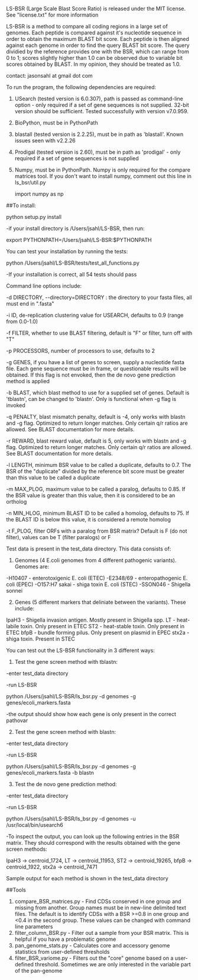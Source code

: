 LS-BSR (Large Scale Blast Score Ratio) is released under the MIT license.  See "license.txt" for more information

LS-BSR is a method to compare all coding regions in a large set of genomes.
Each peptide is compared against it's nucleotide sequence in order to obtain
the maximum BLAST bit score.  Each peptide is then aligned against each genome
in order to find the query BLAST bit score.  The query dividied by the reference
provides one with the BSR, which can range from 0 to 1; scores slightly higher
than 1.0 can be observed due to variable bit scores obtained by BLAST.  In my opinion,
they should be treated as 1.0.

contact: jasonsahl at gmail dot com

To run the program, the following dependencies are required:

1.  USearch (tested version is 6.0.307), path is passed as command-line option - only required
    if a set of gene sequences is not supplied.  32-bit version should be sufficient.  Tested successfully
    with version v7.0.959.
2.  BioPython, must be in PythonPath
3.  blastall (tested version is 2.2.25), must be in path as 'blastall'.  Known issues
    seen with v2.2.26
4.  Prodigal (tested version is 2.60), must be in path as 'prodigal' - only required
    if a set of gene sequences is not supplied
5.  Numpy, must be in PythonPath.  Numpy is only required for the compare matrices tool.
	If you don't want to install numpy, comment out this line in ls_bsr/util.py
	
	import numpy as np


##To install:

python setup.py install

-if your install directory is /Users/jsahl/LS-BSR, then run:

export PYTHONPATH=/Users/jsahl/LS-BSR:$PYTHONPATH

You can test your installation by running the tests:

python /Users/jsahl/LS-BSR/tests/test_all_functions.py

-If your installation is correct, all 54 tests should pass

Command line options include:

-d DIRECTORY, --directory=DIRECTORY : the directory to your fasta files, all must end in 
".fasta"

-i ID, de-replication clustering value for USEARCH, defaults to 0.9 (range from 0.0-1.0)

-f FILTER, whether to use BLAST filtering, default is "F" or filter, turn off with "T"

-p PROCESSORS, number of processors to use, defaults to 2

-g GENES, if you have a list of genes to screen, supply a nucleotide fasta file. Each gene
sequence must be in frame, or questionable results will be obtained.  If this flag is not envoked,
 then the de novo gene prediction method is applied
 
-b BLAST, which blast method to use for a supplied set of genes.  Default is 'tblastn',
  can be changed to 'blastn'.  Only is functional when -g flag is invoked
  
-q PENALTY, blast mismatch penalty, default is -4, only works with blastn and -g flag.
   Optimized to return longer matches.  Only certain q/r ratios are allowed.  See BLAST
   documentation for more details.

-r REWARD, blast reward value, default is 5, only works with blastn and -g flag.
   Optimized to return longer matches.  Only certain q/r ratios are allowed.  See BLAST
   documentation for more details.
   
-l LENGTH, minimum BSR value to be called a duplicate, defaults to 0.7.  The BSR of the
   "duplicate" divided by the reference bit score must be greater than this value to be
   called a duplicate
   
-m MAX_PLOG, maximum value to be called a paralog, defaults to 0.85.  If the BSR value
   is greater than this value, then it is considered to be an ortholog
  
-n MIN_HLOG, minimum BLAST ID to be called a homolog, defaults to 75.  If the BLAST
   ID is below this value, it is considered a remote homolog
   
-t F_PLOG, filter ORFs with a paralog from BSR matrix? Default is F (do not filter), 
   values can be T (filter paralogs) or F

   
Test data is present in the test_data directory.  This data consists of:

1.  Genomes (4 E.coli genomes from 4 different pathogenic variants).  Genomes are:

-H10407 - enterotoxigenic E. coli (ETEC) 
-E2348/69 - enteropathogenic E. coli (EPEC) 
-O157:H7 sakai - shiga toxin E. coli (STEC) 
-SSON046 - Shigella sonnei 

2.  Genes (5 different markers that deliniate between the variants).  These include:

IpaH3 - Shigella invasion antigen.  Mostly present in Shigella spp.
LT - heat-labile toxin.  Only present in ETEC
ST2 - heat-stable toxin.  Only present in ETEC
bfpB - bundle forming pilus.  Only present on plasmid in EPEC
stx2a - shiga toxin.  Present in STEC

You can test out the LS-BSR functionality in 3 different ways:

1.  Test the gene screen method with tblastn:

-enter test_data directory

-run LS-BSR

python /Users/jsahl/LS-BSR/ls_bsr.py -d genomes -g genes/ecoli_markers.fasta

-the output should show how each gene is only present in the correct pathovar

2. Test the gene screen method with blastn:

-enter test_data directory

-run LS-BSR

python /Users/jsahl/LS-BSR/ls_bsr.py -d genomes -g genes/ecoli_markers.fasta -b blastn

3.  Test the de novo gene prediction method:

-enter test_data directory

-run LS-BSR

python /Users/jsahl/LS-BSR/ls_bsr.py -d genomes -u /usr/local/bin/usearch6

-To inspect the output, you can look up the following entries in the BSR matrix.  They
should correspond with the results obtained with the gene screen methods:

IpaH3 -> centroid_1724,
LT -> centroid_11953,
ST2 -> centroid_19265,
bfpB -> centroid_1922,
stx2a -> centroid_7471

Sample output for each method is shown in the test_data directory

##Tools
1.  compare_BSR_matrices.py - Find CDSs conserved in one group and missing from another.
    Group names must be in new-line delimited text files.  The default is to identify CDSs
    with a BSR >=0.8 in one group and <0.4 in the second group.  These values can be
    changed with command line parameters
2.  filter_column_BSR.py - Filter out a sample from your BSR matrix.  This is helpful
    if you have a problematic genome
3.  pan_genome_stats.py - Calculates core and accessory genome statistics from user-defined
    thresholds
4.  filter_BSR_variome.py - Filters out the "core" genome based on a user-defined threshold.
    Sometimes we are only interested in the variable part of the pan-genome     
                   

  
